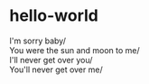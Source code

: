 # hello-world
I'm sorry baby/<br>
You were the sun and moon to me/<br>
I'll never get over you/<br>
You'll never get over me/<br>
